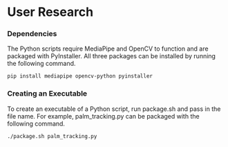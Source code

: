 # User Research

### Dependencies
The Python scripts require MediaPipe and OpenCV to function and are packaged with PyInstaller. All three packages can be installed by running the following command.

```pip install mediapipe opencv-python pyinstaller```

### Creating an Executable
To create an executable of a Python script, run package.sh and pass in the file name. For example, palm_tracking.py can be packaged with the following command.

```./package.sh palm_tracking.py```